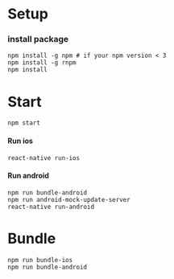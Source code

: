 # Setup

### install package
```
npm install -g npm # if your npm version < 3
npm install -g rnpm
npm install
```
# Start
```
npm start
```

#### Run ios
```
react-native run-ios
```

#### Run android
```
npm run bundle-android
npm run android-mock-update-server
react-native run-android
```
# Bundle
```
npm run bundle-ios
npm run bundle-android
```

